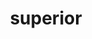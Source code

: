 ---
title: superior
unicode_regular: \ec71
unicode_bold: \ec6d
unicode_solid: \ec72
unicode_brand: 
---